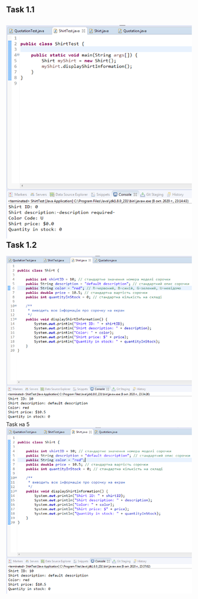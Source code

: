 Task 1.1
---
![1.1](https://github.com/ppc-ntu-khpi/34-first-lab-coldbeatz/blob/master/Solution/task1.1.png)
Task 1.2
---
![1.2](https://github.com/ppc-ntu-khpi/34-first-lab-coldbeatz/blob/master/Solution/task1.2.png)
Task на 5
![5](https://github.com/ppc-ntu-khpi/34-first-lab-coldbeatz/blob/master/Solution/task1.2(5).png)

